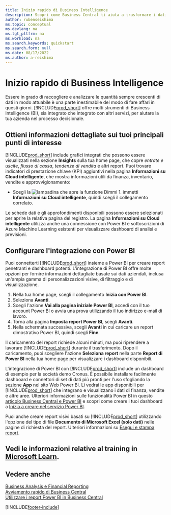 ```yaml
---
title: Inizio rapido di Business Intelligence
description: Scopri come Business Central ti aiuta a trasformare i dati aziendali in informazioni fruibili utilizzando report e dashboard di Business Intelligence.
author: rubenseishima
ms.topic: conceptual
ms.devlang: na
ms.tgt_pltfrm: na
ms.workload: na
ms.search.keywords: quickstart
ms.search.form: null
ms.date: 08/17/2022
ms.author: a-reishima
---
```


# Inizio rapido di Business Intelligence

Essere in grado di raccogliere e analizzare le quantità sempre crescenti di dati in modo attuabile è una parte inestimabile del modo di fare affari in questi giorni. [!INCLUDE[prod_short](includes/prod_short.md)] offre molti strumenti di Business Intelligence (BI), sia integrato che integrato con altri servizi, per aiutare la tua azienda nel processo decisionale.

## Ottieni informazioni dettagliate sui tuoi principali punti di interesse

[!INCLUDE[prod_short](includes/prod_short.md)] include grafici integrati che possono essere visualizzati nella sezione **Insights** sulla tua home page, che copre *entrate e uscite*, *flusso di cassa*, *tendenze di vendita* e altri report. Puoi trovare indicatori di prestazione chiave (KPI) aggiuntivi nella pagina **Informazioni su Cloud intelligente**, che mostra informazioni utili da finanza, inventario, vendite e approvvigionamento:

* Scegli la ![lampadina che apre la funzione Dimmi 1](media/ui-search/search_small.png "Dimmi cosa vuoi fare"). immetti **Informazioni su Cloud intelligente**, quindi scegli il collegamento correlato.

Le schede dati e gli approfondimenti disponibili possono essere selezionati per aprire la relativa pagina del registro. La pagina **Informazioni su Cloud intelligente** utilizza anche una connessione con Power BI e sottoscrizioni di Azure Machine Learning esistenti per visualizzare dashboard di analisi e previsioni.

## Configurare l'integrazione con Power BI

Puoi connetterti [!INCLUDE[prod_short](includes/prod_short.md)] insieme a Power BI per creare report penetranti e dashboard potenti. L'integrazione di Power BI offre molte opzioni per fornire informazioni dettagliate basate sui dati aziendali, inclusa un'ampia gamma di personalizzazioni visive, di filtraggio e di visualizzazione.

1. Nella tua home page, scegli il collegamento **Inizia con Power BI**.
2. Seleziona **Avanti**.
3. Scegli l'azione **Vai alla pagina iniziale Power BI**, accedi con il tuo account Power BI o avvia una prova utilizzando il tuo indirizzo e-mail di lavoro.
4. Torna alla pagina **Imposta report Power BI**, scegli **Avanti**.
5. Nella schermata successiva, scegli **Avanti** in cui caricare un report dimostrativo Power BI, quindi scegli **Fine**.

Il caricamento del report richiede alcuni minuti, ma puoi riprendere a lavorare [!INCLUDE[prod_short](includes/prod_short.md)] durante il trasferimento. Dopo il caricamento, puoi scegliere l'azione **Seleziona report** nella parte **Report di Power BI** nella tua home page per visualizzare i dashboard disponibili.

L'integrazione di Power BI con [!INCLUDE[prod_short](includes/prod_short.md)] include un dashboard di esempio per la società demo Cronus. È possibile installare facilmente dashboard e connettori di set di dati più pronti per l'uso sfogliando la sezione **App** nel sito Web Power BI. Lì vedrai le app disponibili per [!INCLUDE[prod_short](includes/prod_short.md)] che integrano e visualizzano i dati di finanza, vendite e altre aree. Ulteriori informazioni sulle funzionalità Power BI in questo [articolo Business Central e Power BI](admin-powerbi.md) e scopri come creare i tuoi dashboard a [Inizia a creare nel servizio Power BI](/power-bi/fundamentals/service-get-started).

Puoi anche creare report visivi basati su [!INCLUDE[prod_short](includes/prod_short.md)] utilizzando l'opzione del tipo di file **Documento di Microsoft Excel (solo dati)** nelle pagine di richiesta del report. Ulteriori informazioni su [Esegui e stampa report](ui-work-report.md).

## Vedi le informazioni relative al training in [Microsoft Learn](/learn/paths/use-power-bi).

## Vedere anche

[Business Analysis e Financial Reporting](bi.md)  
[Avviamento rapido di Business Central](quick-start-business-central.md)  
[Utilizzare i report Power BI in Business Central](across-working-with-powerbi.md)  

[!INCLUDE[footer-include](includes/footer-banner.md)]
